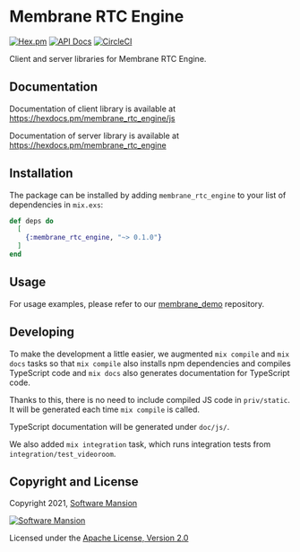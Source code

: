 # Membrane RTC Engine

[![Hex.pm](https://img.shields.io/hexpm/v/membrane_rtc_engine.svg)](https://hex.pm/packages/membrane_rtc_engine)
[![API Docs](https://img.shields.io/badge/api-docs-yellow.svg?style=flat)](https://hexdocs.pm/membrane_rtc_engine)
[![CircleCI](https://circleci.com/gh/membraneframework/membrane_rtc_engine.svg?style=svg)](https://circleci.com/gh/membraneframework/membrane_rtc_engine)

Client and server libraries for Membrane RTC Engine.

## Documentation

Documentation of client library is available at https://hexdocs.pm/membrane_rtc_engine/js

Documentation of server library is available at https://hexdocs.pm/membrane_rtc_engine

## Installation

The package can be installed by adding `membrane_rtc_engine` to your list of dependencies in `mix.exs`:

```elixir
def deps do
  [
    {:membrane_rtc_engine, "~> 0.1.0"}
  ]
end
```

## Usage

For usage examples, please refer to our [membrane_demo](https://github.com/membraneframework/membrane_demo/tree/master/webrtc/videoroom) repository.


## Developing

To make the development a little easier, we augmented `mix compile` and `mix docs` tasks so that `mix compile` also installs npm dependencies and compiles TypeScript code
and `mix docs` also generates documentation for TypeScript code.

Thanks to this, there is no need to include compiled JS code in `priv/static`. It will be generated each time `mix compile` is called.

TypeScript documentation will be generated under `doc/js/`.

We also added `mix integration` task, which runs integration tests from `integration/test_videoroom`.
## Copyright and License

Copyright 2021, [Software Mansion](https://swmansion.com/?utm_source=git&utm_medium=readme&utm_campaign=membrane_rtc_engine)

[![Software Mansion](https://logo.swmansion.com/logo?color=white&variant=desktop&width=200&tag=membrane-github)](https://swmansion.com/?utm_source=git&utm_medium=readme&utm_campaign=membrane_rtc_engine)

Licensed under the [Apache License, Version 2.0](LICENSE)
